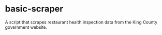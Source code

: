 # basic-scraper
A script that scrapes restaurant health inspection data from the King County government website.
